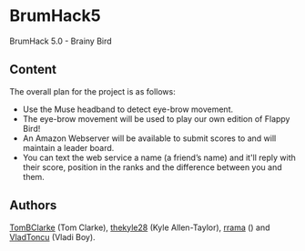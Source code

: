 # BrumHack5

BrumHack 5.0 - Brainy Bird

## Content ##

The overall plan for the project is as follows:

* Use the Muse headband to detect eye-brow movement.
* The eye-brow movement will be used to play our own edition of Flappy Bird!
* An Amazon Webserver will be available to submit scores to and will maintain a leader board.
* You can text the web service a name (a friend’s name) and it'll reply with their score, position in the ranks and the difference between you and them.

## Authors ##

[TomBClarke](https://github.com/TomBClarke/) (Tom Clarke), [thekyle28](https://github.com/thekyle28) (Kyle Allen-Taylor), [rrama](https://github.com/rrama) () and [VladToncu](https://github.com/VladToncu) (Vladi Boy).